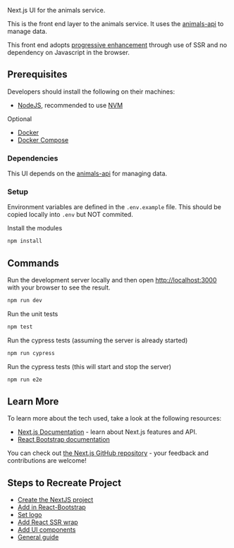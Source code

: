 Next.js UI for the animals service.

This is the front end layer to the animals service. It uses the [animals-api](https://github.com/catapultcx/animals-api) to manage data. 

This front end adopts [progressive enhancement](https://en.wikipedia.org/wiki/Progressive_enhancement) through use of SSR and no dependency on Javascript in the browser.

## Prerequisites

Developers should install the following on their machines:

* [NodeJS](https://nodejs.org/en/download), recommended to use [NVM](https://github.com/nvm-sh/nvm)

Optional

* [Docker](https://docs.docker.com/install)
* [Docker Compose](https://docs.docker.com/compose/install/)

### Dependencies

This UI depends on the [animals-api](https://github.com/catapultcx/animals-api) for managing data.

### Setup

Environment variables are defined in the `.env.example` file. This should be copied locally into
`.env` but NOT commited.

Install the modules

```bash
npm install
```

## Commands

Run the development server locally and then open [http://localhost:3000](http://localhost:3000) with your browser to see the result.

```bash
npm run dev
```

Run the unit tests

```bash
npm test
```

Run the cypress tests (assuming the server is already started)

```bash
npm run cypress
```

Run the cypress tests (this will start and stop the server)

```bash
npm run e2e
```

## Learn More

To learn more about the tech used, take a look at the following resources:

- [Next.js Documentation](https://nextjs.org/docs) - learn about Next.js features and API.
- [React Bootstrap documentation](https://react-bootstrap.github.io) 

You can check out [the Next.js GitHub repository](https://github.com/vercel/next.js/) - your feedback and contributions are welcome!

## Steps to Recreate Project

- [Create the NextJS project](https://nextjs.org/docs/getting-started)
- [Add in React-Bootstrap](https://react-bootstrap.github.io/getting-started/introduction)
- [Set logo](https://nextjs.org/docs/basic-features/static-file-serving)
- [Add React SSR wrap](https://react-bootstrap.github.io/getting-started/server-side-rendering)
- [Add UI components](https://react-bootstrap.github.io/components/alerts)
- [General guide](https://blog.logrocket.com/handling-bootstrap-integration-next-js)
